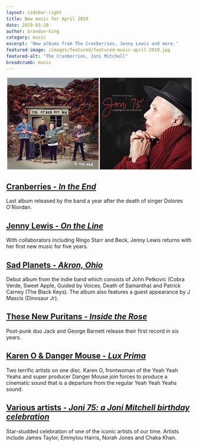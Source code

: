 ```yaml
---
layout: sidebar-right
title: New music for April 2019
date: 2019-03-28
author: brandon-king
category: music
excerpt: 'New albums from The Cranberries, Jenny Lewis and more.'
featured-image: /images/featured/featured-music-april-2019.jpg
featured-alt: "The Cranberries, Joni Mitchell"
breadcrumb: music
---
```


![The Cranberries, Joni Mitchell](/images/featured/featured-music-april-2019.jpg)

## [Cranberries - <cite>In the End</cite>](https://suffolk.spydus.co.uk/cgi-bin/spydus.exe/ENQ/OPAC/BIBENQ?BRN=2553185)

Last album released by the band a year after the death of singer Dolores O'Riordan.

## [Jenny Lewis - <cite>On the Line</cite>](https://suffolk.spydus.co.uk/cgi-bin/spydus.exe/ENQ/OPAC/BIBENQ?BRN=2556590)

With collaborators including Ringo Starr and Beck, Jenny Lewis returns with her first new music for five years.

## [Sad Planets - <cite>Akron, Ohio</cite>](https://suffolk.spydus.co.uk/cgi-bin/spydus.exe/ENQ/OPAC/BIBENQ?BRN=2569927)

Debut album from the indie band which consists of John Petkovic (Cobra Verde, Sweet Apple, Guided by Voices, Death of Samantha) and Patrick Carney (The Black Keys). The album also features a guest appearance by J Mascis (Dinosaur Jr).

## [These New Puritans - <cite>Inside the Rose</cite>](https://suffolk.spydus.co.uk/cgi-bin/spydus.exe/ENQ/OPAC/BIBENQ?BRN=2561890)

Post-punk duo Jack and George Barnett release their first record in six years.

## [Karen O & Danger Mouse - <cite>Lux Prima</cite>](https://suffolk.spydus.co.uk/cgi-bin/spydus.exe/ENQ/OPAC/BIBENQ?BRN=2553181)

Two terrific artists on one disc. Karen O, frontwoman of the Yeah Yeah Yeahs and super producer Danger Mouse join forces to produce a cinematic sound that is a departure from the regular Yeah Yeah Yeahs sound.

## [Various artists - <cite>Joni 75: a Joni Mitchell birthday celebration</cite>](https://suffolk.spydus.co.uk/cgi-bin/spydus.exe/ENQ/OPAC/BIBENQ?BRN=2558499)

Star-studded celebration of one of the iconic artists of our time. Artists include James Taylor, Emmylou Harris, Norah Jones and Chaka Khan.
